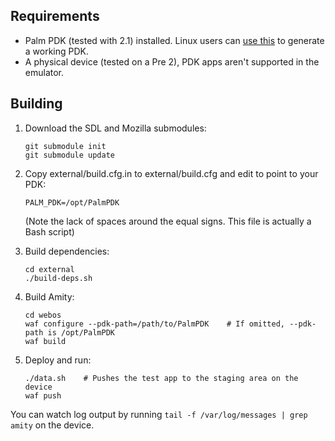 Requirements
------------

* Palm PDK (tested with 2.1) installed. Linux users can [use this](https://github.com/kayahr/linux-webos-pdk) to generate a working PDK.
* A physical device (tested on a Pre 2), PDK apps aren't supported in the emulator.

Building
--------

1.  Download the SDL and Mozilla submodules:

        git submodule init
        git submodule update

2.  Copy external/build.cfg.in to external/build.cfg and edit to point to your PDK:

        PALM_PDK=/opt/PalmPDK

    (Note the lack of spaces around the equal signs. This file is actually a Bash script)

3.  Build dependencies:

        cd external
        ./build-deps.sh

4.  Build Amity:

        cd webos
        waf configure --pdk-path=/path/to/PalmPDK    # If omitted, --pdk-path is /opt/PalmPDK
        waf build

5.  Deploy and run:

        ./data.sh    # Pushes the test app to the staging area on the device
        waf push

You can watch log output by running `tail -f /var/log/messages | grep amity` on the device.
